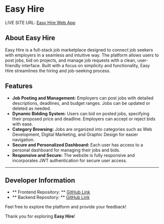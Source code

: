 # Easy Hire
LIVE SITE URL: [Easy Hire Web App](https://easy-hire-e14d3.web.app/)
## About Easy Hire

Easy Hire is a full-stack job marketplace designed to connect job seekers with employers in a seamless and intuitive way. The platform allows users to post jobs, bid on projects, and manage job requests with a clean, user-friendly interface. Built with a focus on simplicity and functionality, Easy Hire streamlines the hiring and job-seeking process.

## Features

- **Job Posting and Management:** Employers can post jobs with detailed descriptions, deadlines, and budget ranges. Jobs can be updated or deleted as needed.
- **Dynamic Bidding System:** Users can bid on posted jobs, specifying their proposed price and deadline. Employers can accept or reject bids with ease.
- **Category Browsing:** Jobs are organized into categories such as Web Development, Digital Marketing, and Graphic Design for easier navigation.
- **Secure and Personalized Dashboard:** Each user has access to a personal dashboard for managing their jobs and bids.
- **Responsive and Secure:** The website is fully responsive and incorporates JWT authentication for secure user access.

---

## Developer Information
- ** Frontend Repository: ** [GitHub Link](https://github.com/Sohelrana2815/easy-hire-front-end)
- ** Backend Repository: ** [GitHub Link](https://github.com/Sohelrana2815/easy-hire-backend)

Feel free to explore the platform and provide your feedback!

Thank you for exploring **Easy Hire**!
